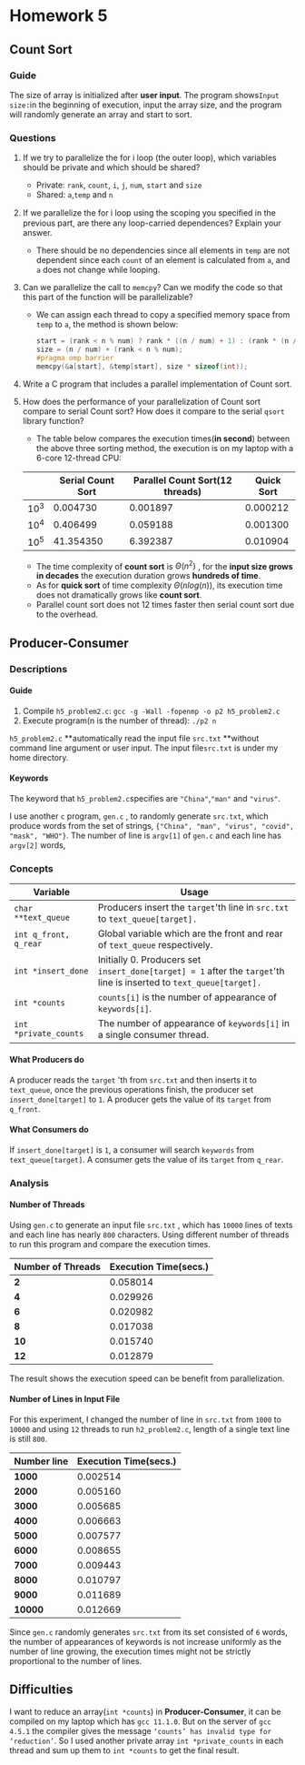 # Homework 5

## Count Sort

### Guide

The size of array is initialized after **user input**. The program shows`Input size:`in the beginning of execution, input the array size, and the program will randomly generate an array and start to sort.

### Questions

1. If we try to parallelize the for i loop (the outer loop), which variables should be private and which should be shared?
   * Private: `rank`, `count`, `i`,  `j`, `num`, `start` and  `size`
   * Shared: `a`,`temp` and `n`
   
2. If we parallelize the for i loop using the scoping you speciﬁed in the previous part, are there any loop-carried dependences? Explain your answer.
   * There should be no dependencies since all elements in `temp` are not dependent since each `count` of an element is calculated from `a`, and `a` does not change while looping.
   
3. Can we parallelize the call to `memcpy`? Can we modify the code so that this part of the function will be parallelizable?

   * We can assign each thread to copy a specified memory space from `temp` to `a`, the method is shown below:

     ```c
     start = (rank < n % num) ? rank * ((n / num) + 1) : (rank * (n / num)) + n % num;
     size = (n / num) + (rank < n % num);
     #pragma omp barrier
     memcpy(&a[start], &temp[start], size * sizeof(int));
     ```

4. Write a C program that includes a parallel implementation of Count sort.

5. How does the performance of your parallelization of Count sort compare to serial Count sort? How does it compare to the serial `qsort` library function?

   * The table below compares the execution times(**in second**) between the above three sorting method, the execution is on my laptop with a 6-core 12-thread CPU:

   |        | Serial Count Sort | Parallel Count Sort(12 threads) | Quick Sort |
   | ------ | ----------------- | ------------------------------- | ---------- |
   | $10^3$ | 0.004730          | 0.001897                        | 0.000212   |
   | $10^4$ | 0.406499          | 0.059188                        | 0.001300   |
   | $10^5$ | 41.354350         | 6.392387                        | 0.010904   |

   * The time complexity of **count sort** is $\Theta(n^2)$ , for the **input size grows in decades** the execution duration grows **hundreds of time**.
   *  As for **quick sort** of time complexity $\Theta(nlog(n))$, its execution time does not dramatically grows like **count sort**.
   * Parallel count sort does not 12 times faster then serial count sort due to the overhead.

## Producer-Consumer

### Descriptions

#### Guide

1. Compile `h5_problem2.c`: `gcc -g -Wall -fopenmp -o p2 h5_problem2.c`
2. Execute program(n is the number of thread): `./p2 n`

`h5_problem2.c` **automatically read the input file `src.txt` **without command line argument or user input.  The input file`src.txt` is under my home directory.

#### Keywords

The keyword that `h5_problem2.c`specifies are `"China"`,`"man"` and `"virus"`.

I use another `c` program, `gen.c` , to randomly generate `src.txt`, which produce words from the set of strings,  `{"China", "man", "virus", "covid", "mask", "WHO"}`. The number of line is `argv[1]` of  `gen.c` and each line has `argv[2]` words,

### Concepts

| Variable              | Usage                                                        |
| --------------------- | ------------------------------------------------------------ |
| `char **text_queue`   | Producers insert the `target`'th line in `src.txt` to `text_queue[target].` |
| `int q_front, q_rear` | Global variable which are the front and rear of `text_queue` respectively. |
| `int *insert_done`    | Initially 0. Producers set `insert_done[target] = 1` after the `target`'th line is inserted to `text_queue[target].` |
| `int *counts`         | `counts[i]` is the number of appearance of `keywords[i]`.    |
| `int *private_counts` | The number of appearance of `keywords[i]` in a single consumer thread. |

#### What Producers do

A producer reads the `target` 'th from `src.txt` and then inserts it to `text_queue`, once the previous operations finish, the producer set `insert_done[target]` to `1`. A producer gets the value of its `target` from `q_front`.

#### What Consumers do

If `insert_done[target]` is `1`, a consumer will search `keywords` from `text_queue[target]`. A consumer gets the value of its `target` from `q_rear`.

### Analysis

#### Number of Threads

Using `gen.c` to generate an input file `src.txt` , which has `10000` lines of texts and each line has nearly `800` characters. Using different number of threads to run this program and compare the execution times. 

| Number of Threads | Execution Time(secs.) |
| ----------------- | --------------------- |
| **2**             | 0.058014              |
| **4**             | 0.029926              |
| **6**             | 0.020982              |
| **8**             | 0.017038              |
| **10**            | 0.015740              |
| **12**            | 0.012879              |

The result shows the execution speed can be benefit from parallelization. 

#### Number of Lines in Input File

For this experiment, I changed the number of line in `src.txt` from `1000` to `10000` and using `12` threads to run `h2_problem2.c`, length of a single text line is still `800`. 

| Number line | Execution Time(secs.) |
| ----------- | --------------------- |
| **1000**    | 0.002514              |
| **2000**    | 0.005160              |
| **3000**    | 0.005685              |
| **4000**    | 0.006663              |
| **5000**    | 0.007577              |
| **6000**    | 0.008655              |
| **7000**    | 0.009443              |
| **8000**    | 0.010797              |
| **9000**    | 0.011689              |
| **10000**   | 0.012669              |

Since `gen.c` randomly generates `src.txt` from its set consisted of `6` words, the number of appearances of keywords is not increase uniformly as the number of line growing, the execution times might not be strictly proportional to the number of lines.

## Difficulties

I want to reduce an array(`int *counts`) in **Producer-Consumer**, it can be compiled on my laptop which has `gcc 11.1.0`. But on the server of `gcc 4.5.1` the compiler gives the message `‘counts’ has invalid type for ‘reduction’`. So I used another private array `int *private_counts` in each thread and sum up them to `int *counts` to get the final result. 
